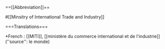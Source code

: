 ==[[Abbreviation]]==

#[[Minsitry of International Trade and Industry]]

===Translations===

*French : [[MITI]], [[ministère du commerce international et de l'industrie]] (''source'': le monde)